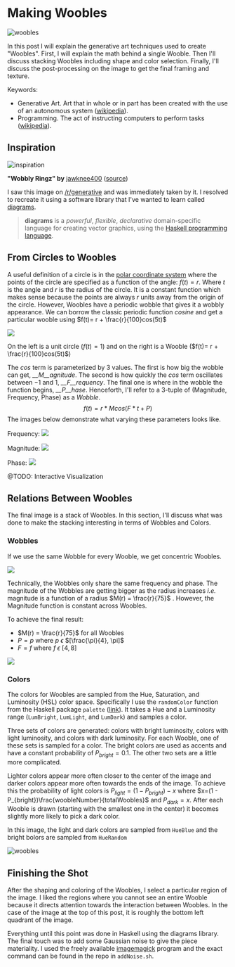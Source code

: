 # Making Woobles

![woobles](https://raw.githubusercontent.com/asweingarten/woobles/master//readme/testMonoG.png)


In this post I will explain the generative art techniques used to create "Woobles". First, I will explain the math behind a single Wooble. Then I'll discuss stacking Woobles including shape and color selection. Finally, I'll discuss the post-processing on the image to get the final framing and texture.

Keywords:

- Generative Art. Art that in whole or in part has been created with the use of an autonomous system ([wikipedia](https://en.wikipedia.org/wiki/Generative_art)).
- Programming.  The act of instructing computers to perform tasks ([wikipedia](https://en.wikipedia.org/wiki/Computer_programming)).

## Inspiration

![inspiration](https://raw.githubusercontent.com/asweingarten/woobles/master//readme/inspo-sm.jpg)

**"Wobbly Ringz" by** [jawknee400](https://np.reddit.com/user/jawknee400) ([source](https://np.reddit.com/r/generative/comments/a0pfe1/wobbly_ringz/))

I saw this image on [/r/generative](https://np.reddit.com/r/generative/) and was immediately taken by it. I resolved to recreate it using a software library that I've wanted to learn called [diagrams](https://archives.haskell.org/projects.haskell.org/diagrams/). 

> **diagrams** is a *powerful*, *flexible*, *declarative* domain-specific language for creating vector graphics, using the [Haskell programming language](http://haskell.org/).

## From Circles to Woobles

A useful definition of a circle is in the [polar coordinate system](https://en.wikipedia.org/wiki/Polar_coordinate_system) where the points of the circle are specified as a function of the angle:  $f(t) = r$. Where $t$ is the angle and $r$ is the radius of the circle. It is a constant function which makes sense because the points are always $r$ units away from the origin of the circle. However, Woobles have a periodic wobble that gives it a wobbly appearance. We can borrow the classic periodic function $cosine$ and get a particular wooble using $f(t)= r + \frac{r}{100}cos(5t)$

![](https://raw.githubusercontent.com/asweingarten/woobles/master//readme/figure3b.png)

On the left is a unit circle ($f(t) = 1$) and on the right is a Wooble ($f(t)= r + \frac{r}{100}cos(5t)$)

The $cos$ term is parameterized by 3 values. The first is how big the wobble can get, *__M__agnitude*. The second is how quickly the $cos$ term oscillates between $-1$ and $1$, *__F__requency*. The final one is where in the wobble the function begins, *__P__hase*. Henceforth, I'll refer to a 3-tuple of (Magnitude, Frequency, Phase) as a *Wobble*.
$$
f(t) = r * Mcos(F*t + P)
$$
The images below demonstrate what varying these parameters looks like.

Frequency: ![](https://raw.githubusercontent.com/asweingarten/woobles/master//readme/frequency.png)



Magnitude: ![](https://raw.githubusercontent.com/asweingarten/woobles/master//readme/magnitude.png)

Phase:          ![](https://raw.githubusercontent.com/asweingarten/woobles/master//readme/phase.png)

@TODO: Interactive Visualization

## Relations Between Woobles

The final image is a stack of Woobles. In this section, I'll discuss what was done to make the stacking interesting in terms of Wobbles and Colors.

### Wobbles

If we use the same Wobble for every Wooble, we get concentric Woobles.

![](https://raw.githubusercontent.com/asweingarten/woobles/master//readme/same-woobles.png)

Technically, the Wobbles only share the same frequency and phase. The magnitude of the Wobbles are getting bigger as the radius increases *i.e.* magnitude is a function of a radius $M(r) = \frac{r}{75}$ . However, the Magnitude function is constant across Woobles.

To achieve the final result:

- $M(r) = \frac{r}{75}$ for all Woobles
- $P=p$ where $p$ $\epsilon$ $[\frac{\pi}{4}, \pi]$
- $F = f$ where $f$ $\epsilon$ $[4, 8]$ 

![](https://raw.githubusercontent.com/asweingarten/woobles/master//readme/stroked-woobles.png)



### Colors

The colors for Woobles are sampled from the Hue, Saturation, and Luminosity (HSL) color space. Specifically I use the `randomColor` function from the Haskell package `palette` ([link](http://hackage.haskell.org/package/palette)). It takes a Hue and a Luminosity range (`LumBright`, `LumLight`, and `LumDark`) and samples a color.

Three sets of colors are generated: colors with bright luminosity, colors with light luminosity, and colors with dark luminosity. For each Wooble, one of these sets is sampled for a color. The bright colors are used as accents and have a constant probability of $P_{bright}=0.1$. The other two sets are a little more complicated.

Lighter colors appear more often closer to the center of the image and darker colors appear more often towards the ends of the image. To achieve this the probability of light colors is $P_{light}=(1 - P_{bright})  - x$ where $x=(1 - P_{bright})\frac{woobleNumber}{totalWoobles}$ and $P_{dark}=x$. After each Wooble is drawn (starting with the smallest one in the center) it becomes slightly more likely to pick a dark color. 

In this image, the light and dark colors are sampled from `HueBlue` and the bright bolors are sampled from `HueRandom`

![woobles](https://raw.githubusercontent.com/asweingarten/woobles/master//readme/colors.png)



## Finishing the Shot

After the shaping and coloring of the Woobles, I select a particular region of the image. I liked the regions where you cannot see an entire Wooble because it directs attention towards the interaction between Woobles. In the case of the image at the top of this post, it is roughly the bottom left quadrant of the image. 

Everything until this point was done in Haskell using the diagrams library. The final touch was to add some Gaussian noise to give the piece materiality. I used the freely available [imagemagick](https://www.imagemagick.org/) program and the exact command can be found in the repo in `addNoise.sh`.




<script type="text/x-mathjax-config">
     MathJax.Hub.Config({
         tex2jax: {
         skipTags: ['script', 'noscript', 'style', 'textarea', 'pre'],
         inlineMath: [['$','$']]
       }
     });
</script>
<script src="https://cdn.mathjax.org/mathjax/latest/MathJax.js?config=TeX-AMS-MML_HTMLorMML" type="text/javascript"></script>


